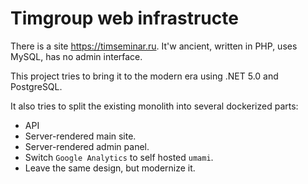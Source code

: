 # Timgroup web infrastructe

There is a site https://timseminar.ru. It'w ancient, written in PHP, uses MySQL, has no admin interface.

This project tries to bring it to the modern era using .NET 5.0 and PostgreSQL.

It also tries to split the existing monolith into several dockerized parts:

- API
- Server-rendered main site.
- Server-rendered admin panel.
- Switch `Google Analytics` to self hosted `umami`.
- Leave the same design, but modernize it.